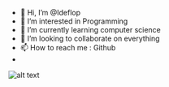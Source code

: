- 👋 Hi, I’m @Ideflop
- 👀 I’m interested in Programming
- 🌱 I’m currently learning computer science
- 💞️ I’m looking to collaborate on everything
- 📫 How to reach me : Github
- 
![alt text](https://projecteuler.net/profile/vice_moi.png)
<!---
Ideflop/Ideflop is a ✨ special ✨ repository because its `README.md` (this file) appears on your GitHub profile.
You can click the Preview link to take a look at your changes.
--->

